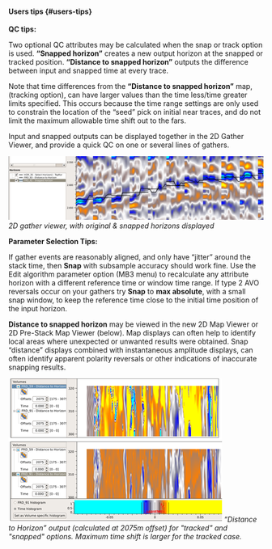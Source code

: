 #### Users tips {#users-tips}

**QC tips:**

Two optional QC attributes may be calculated when the snap or track option is used. **“Snapped horizon”** creates a new output horizon at the snapped or tracked position.  **“Distance to snapped horizon”** outputs the difference between input and snapped time at every trace.

Note that time differences from the **“Distance to snapped horizon”** map, \(tracking option\), can have larger values than the time less/time greater limits specified. This occurs because the time range settings are only used to constrain the location of the “seed” pick on initial near traces, and do not limit the maximum allowable time shift out to the fars.

Input and snapped outputs can be displayed together in the 2D Gather Viewer, and provide a quick QC on one or several lines of gathers.

![](/assets/188_Interpretation.png)  
_2D gather viewer, with original & snapped horizons displayed_

**Parameter Selection Tips:**

If gather events are reasonably aligned, and only have “jitter” around the stack time, then **Snap** with subsample accuracy should work fine. Use the Edit algorithm parameter option \(MB3 menu\) to recalculate any attribute horizon with a different reference time or window time range. If type 2 AVO reversals occur on your gathers try **Snap** to **max absolute**, with a small snap window, to keep the reference time close to the initial time position of the input horizon.

**Distance to snapped horizon** may be viewed in the new 2D Map Viewer or 2D Pre-Stack Map Viewer \(below\). Map displays can often help to identify local areas where unexpected or unwanted results were obtained. Snap “distance” displays combined with instantaneous amplitude displays, can often identify apparent polarity reversals or other indications of inaccurate snapping results.

![](/assets/189_Interpretation.png)
_“Distance to Horizon” output (calculated at 2075m offset) for "tracked" and "snapped" options. Maximum time shift is larger for the tracked case._
